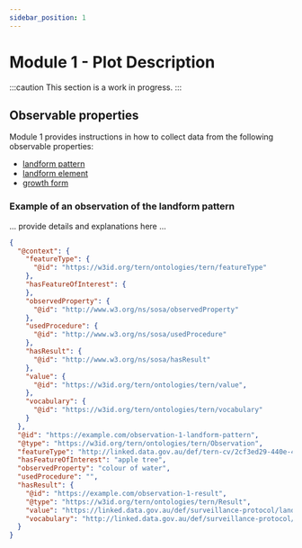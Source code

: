 ```yaml
---
sidebar_position: 1
---
```


# Module 1 - Plot Description

:::caution
This section is a work in progress.
:::


## Observable properties

Module 1 provides instructions in how to collect data from the following observable properties:
- [landform pattern](http://linked.data.gov.au/def/tern-cv/78b617e9-cd18-40b7-ad38-efc30579e680)
- [landform element](http://linked.data.gov.au/def/tern-cv/a40230bc-c1e9-4309-b883-c4ead1d143ce)
- [growth form](http://linked.data.gov.au/def/tern-cv/f81aa91e-5f57-4e49-bc6e-4d821d1f9de2)

### Example of an observation of the landform pattern

... provide details and explanations here ...

```json
{
  "@context": {
    "featureType": {
      "@id": "https://w3id.org/tern/ontologies/tern/featureType"
    },
    "hasFeatureOfInterest": {
    },
    "observedProperty": {
      "@id": "http://www.w3.org/ns/sosa/observedProperty"
    },
    "usedProcedure": {
      "@id": "http://www.w3.org/ns/sosa/usedProcedure"
    },
    "hasResult": {
      "@id": "http://www.w3.org/ns/sosa/hasResult"
    },
    "value": {
      "@id": "https://w3id.org/tern/ontologies/tern/value",
    },
    "vocabulary": {
      "@id": "https://w3id.org/tern/ontologies/tern/vocabulary"
    }
  },
  "@id": "https://example.com/observation-1-landform-pattern",
  "@type": "https://w3id.org/tern/ontologies/tern/Observation",
  "featureType": "http://linked.data.gov.au/def/tern-cv/2cf3ed29-440e-4a50-9bbc-5aab30df9fcd",
  "hasFeatureOfInterest": "apple tree",
  "observedProperty": "colour of water",
  "usedProcedure": "",
  "hasResult": {
    "@id": "https://example.com/observation-1-result",
    "@type": "https://w3id.org/tern/ontologies/tern/Result",
    "value": "https://linked.data.gov.au/def/surveillance-protocol/landform-pattern/1",
    "vocabulary": "http://linked.data.gov.au/def/surveillance-protocol/landform-pattern"
  }
}
```
